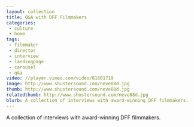 ```yaml
---
layout: collection
title: Q&A with DFF Filmmakers
categories:
 - culture
 - home
tags:
 - filmmaker
 - director
 - interview
 - landingpage
 - carousel
 - q&a
video: //player.vimeo.com/video/81601719
image: http://www.shustersound.com/neve88d.jpg
thumb: http://www.shustersound.com/neve88d.jpg
relatedthumb: http://www.shustersound.com/neve88d.jpg
blurb: A collection of interviews with award-winning DFF filmmakers.
---
```


A collection of interviews with award-winning DFF filmmakers.
